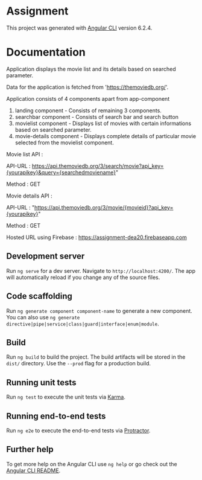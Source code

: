 # Assignment

This project was generated with [Angular CLI](https://github.com/angular/angular-cli) version 6.2.4.

# Documentation
Application displays the movie list and its details based on searched parameter.

Data for the application is fetched from 'https://themoviedb.org/'.

Application consists of 4 components apart from app-component
1. landing component - Consists of remaining 3 components.
2. searchbar component - Consists of search bar and search button
3. movielist component - Displays list of movies with certain informations based on searched parameter.
4. movie-details component - Displays complete details of particular movie selected from the movielist component.

Movie list API : 

API-URL : https://api.themoviedb.org/3/search/movie?api_key={yourapikey}&query={searchedmoviename}"

Method : GET

Movie details API :

API-URL : "https://api.themoviedb.org/3/movie/{movieid}?api_key={yourapikey}"

Method : GET

Hosted URL using Firebase : https://assignment-dea20.firebaseapp.com

## Development server

Run `ng serve` for a dev server. Navigate to `http://localhost:4200/`. The app will automatically reload if you change any of the source files.

## Code scaffolding

Run `ng generate component component-name` to generate a new component. You can also use `ng generate directive|pipe|service|class|guard|interface|enum|module`.

## Build

Run `ng build` to build the project. The build artifacts will be stored in the `dist/` directory. Use the `--prod` flag for a production build.

## Running unit tests

Run `ng test` to execute the unit tests via [Karma](https://karma-runner.github.io).

## Running end-to-end tests

Run `ng e2e` to execute the end-to-end tests via [Protractor](http://www.protractortest.org/).

## Further help

To get more help on the Angular CLI use `ng help` or go check out the [Angular CLI README](https://github.com/angular/angular-cli/blob/master/README.md).
